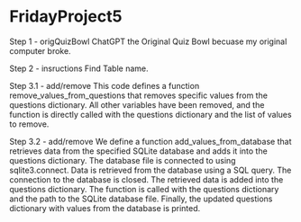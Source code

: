 # FridayProject5

Step 1 - origQuizBowl
ChatGPT the Original Quiz Bowl becuase my original computer broke. 

Step 2 - insructions
Find Table name. 

Step 3.1 - add/remove
This code defines a function remove_values_from_questions that removes specific values from the questions dictionary. All other variables have been removed, and the function is directly called with the questions dictionary and the list of values to remove.

Step 3.2 - add/remove
We define a function add_values_from_database that retrieves data from the specified SQLite database and adds it into the questions dictionary.
The database file is connected to using sqlite3.connect.
Data is retrieved from the database using a SQL query.
The connection to the database is closed.
The retrieved data is added into the questions dictionary.
The function is called with the questions dictionary and the path to the SQLite database file.
Finally, the updated questions dictionary with values from the database is printed.